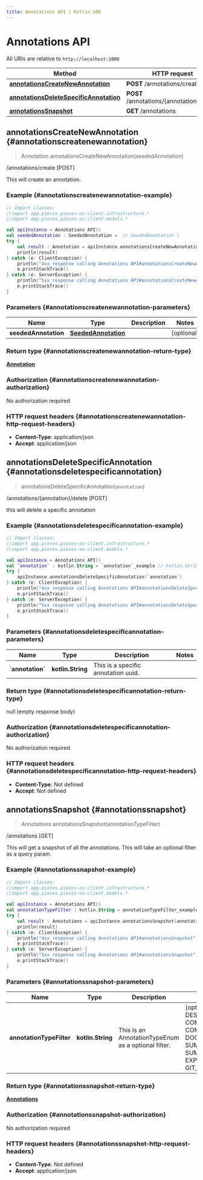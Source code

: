 ```yaml
---
title: Annotations API | Kotlin SDK
---
```


# Annotations API

All URIs are relative to `http://localhost:1000`

Method | HTTP request | Description
------------- | ------------- | -------------
[**annotationsCreateNewAnnotation**](#annotationscreatenewannotation) | **POST** /annotations/create | /annotations/create [POST]
[**annotationsDeleteSpecificAnnotation**](#annotationsdeletespecificannotation) | **POST** /annotations/\{annotation\}/delete | /annotations/\{annotation\}/delete [POST]
[**annotationsSnapshot**](#annotationssnapshot) | **GET** /annotations | /annotations [GET]


## **annotationsCreateNewAnnotation** {#annotationscreatenewannotation}
> Annotation annotationsCreateNewAnnotation(seededAnnotation)

/annotations/create [POST]

This will create an annotation.

### Example {#annotationscreatenewannotation-example}
```kotlin
// Import classes:
//import app.pieces.pieces-os-client.infrastructure.*
//import app.pieces.pieces-os-client.models.*

val apiInstance = Annotations API()
val seededAnnotation : SeededAnnotation =  // SeededAnnotation | 
try {
    val result : Annotation = apiInstance.annotationsCreateNewAnnotation(seededAnnotation)
    println(result)
} catch (e: ClientException) {
    println("4xx response calling Annotations API#annotationsCreateNewAnnotation")
    e.printStackTrace()
} catch (e: ServerException) {
    println("5xx response calling Annotations API#annotationsCreateNewAnnotation")
    e.printStackTrace()
}
```

### Parameters {#annotationscreatenewannotation-parameters}

Name | Type | Description  | Notes
------------- | ------------- | ------------- | -------------
 **seededAnnotation** | [**SeededAnnotation**](../models/SeededAnnotation)|  | [optional]

### Return type {#annotationscreatenewannotation-return-type}

[**Annotation**](../models/Annotation)

### Authorization {#annotationscreatenewannotation-authorization}

No authorization required

### HTTP request headers {#annotationscreatenewannotation-http-request-headers}

 - **Content-Type**: application/json
 - **Accept**: application/json

## **annotationsDeleteSpecificAnnotation** {#annotationsdeletespecificannotation}
> annotationsDeleteSpecificAnnotation(`annotation`)

/annotations/\{annotation\}/delete [POST]

this will delete a specific annotation

### Example {#annotationsdeletespecificannotation-example}
```kotlin
// Import classes:
//import app.pieces.pieces-os-client.infrastructure.*
//import app.pieces.pieces-os-client.models.*

val apiInstance = Annotations API()
val `annotation` : kotlin.String = `annotation`_example // kotlin.String | This is a specific annotation uuid.
try {
    apiInstance.annotationsDeleteSpecificAnnotation(`annotation`)
} catch (e: ClientException) {
    println("4xx response calling Annotations API#annotationsDeleteSpecificAnnotation")
    e.printStackTrace()
} catch (e: ServerException) {
    println("5xx response calling Annotations API#annotationsDeleteSpecificAnnotation")
    e.printStackTrace()
}
```

### Parameters {#annotationsdeletespecificannotation-parameters}

Name | Type | Description  | Notes
------------- | ------------- | ------------- | -------------
 **&#x60;annotation&#x60;** | **kotlin.String**| This is a specific annotation uuid. |

### Return type {#annotationsdeletespecificannotation-return-type}

null (empty response body)

### Authorization {#annotationsdeletespecificannotation-authorization}

No authorization required

### HTTP request headers {#annotationsdeletespecificannotation-http-request-headers}

 - **Content-Type**: Not defined
 - **Accept**: Not defined

## **annotationsSnapshot** {#annotationssnapshot}
> Annotations annotationsSnapshot(annotationTypeFilter)

/annotations [GET]

This will get a snapshot of all the annotations.  This will take an optional filter as a query param.

### Example {#annotationssnapshot-example}
```kotlin
// Import classes:
//import app.pieces.pieces-os-client.infrastructure.*
//import app.pieces.pieces-os-client.models.*

val apiInstance = Annotations API()
val annotationTypeFilter : kotlin.String = annotationTypeFilter_example // kotlin.String | This is an AnnotationTypeEnum as a optional filter.
try {
    val result : Annotations = apiInstance.annotationsSnapshot(annotationTypeFilter)
    println(result)
} catch (e: ClientException) {
    println("4xx response calling Annotations API#annotationsSnapshot")
    e.printStackTrace()
} catch (e: ServerException) {
    println("5xx response calling Annotations API#annotationsSnapshot")
    e.printStackTrace()
}
```

### Parameters {#annotationssnapshot-parameters}

Name | Type | Description  | Notes
------------- | ------------- | ------------- | -------------
 **annotationTypeFilter** | **kotlin.String**| This is an AnnotationTypeEnum as a optional filter. | [optional] [enum: DESCRIPTION, COMMENT, COMMENTATION, DOCUMENTATION, SUMMARIZATION, SUMMARY, EXPLANATION, GIT_COMMIT]

### Return type {#annotationssnapshot-return-type}

[**Annotations**](../models/Annotations)

### Authorization {#annotationssnapshot-authorization}

No authorization required

### HTTP request headers {#annotationssnapshot-http-request-headers}

 - **Content-Type**: Not defined
 - **Accept**: application/json

